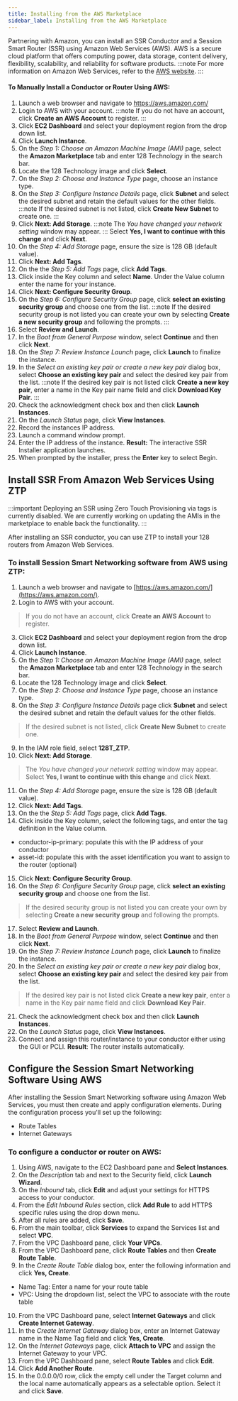 ```yaml
---
title: Installing from the AWS Marketplace
sidebar_label: Installing from the AWS Marketplace
---
```


Partnering with Amazon, you can install an SSR Conductor and a Session Smart Router (SSR) using Amazon Web Services (AWS). AWS is a secure cloud platform that offers computing power, data storage, content delivery, flexibility, scalability, and reliability for software products. 
:::note
For more information on Amazon Web Services, refer to the [AWS website](https://aws.amazon.com/what-is-aws/).
:::

#### To Manually Install a Conductor or Router Using AWS:

1. Launch a web browser and navigate to https://aws.amazon.com/
2. Login to AWS with your account. 
   :::note
   If you do not have an account, click **Create an AWS Account** to register.
   :::
3. Click **EC2 Dashboard** and select your deployment region from the drop down list.
4. Click **Launch Instance**.
5. On the _Step 1: Choose an Amazon Machine Image (AMI)_ page, select the **Amazon Marketplace** tab and enter 128 Technology in the search bar.
6. Locate the 128 Technology image and click **Select**. 
7. On the _Step 2: Choose and Instance Type_ page, choose an instance type.
8. On the _Step 3: Configure Instance Details_ page, click **Subnet** and select the desired subnet and retain the default values for the other fields.
   :::note
   If the desired subnet is not listed, click **Create New Subnet** to create one.
   :::
9. Click **Next: Add Storage**.
   :::note
   The _You have changed your network setting_ window may appear.
   :::
   Select **Yes, I want to continue with this change** and click **Next**.
10. On the _Step 4: Add Storage_ page, ensure the size is 128 GB (default value).
11. Click **Next: Add Tags**.
12. On the the _Step 5: Add Tags_ page, click **Add Tags**. 
13. Click inside the Key column and select **Name**. Under the Value column enter the name for your instance.
14. Click **Next: Configure Security Group**.
15. On the _Step 6: Configure Security Group_ page, click **select an existing security group** and choose one from the list.
    :::note
    If the desired security group is not listed you can create your own by selecting **Create a new security group** and following the prompts.
    :::
16. Select **Review and Launch**.
17. In the _Boot from General Purpose_ window, select **Continue** and then click **Next**.
18. On the _Step 7: Review Instance Launch_ page, click **Launch** to finalize the instance.
19. In the _Select an existing key pair or create a new key pair_ dialog box, select **Choose an existing key pair** and select the desired key pair from the list.
    :::note
    If the desired key pair is not listed click **Create a new key pair**, enter a name in the Key pair name field and click **Download Key Pair**.
    :::
20. Check the acknowledgment check box and then click **Launch Instances**.
21. On the _Launch Status_ page, click **View Instances**.
22. Record the instances IP address.
23. Launch a command window prompt.
24. Enter the IP address of the instance. **Result:** The interactive SSR Installer application launches.
25. When prompted by the installer, press the **Enter** key to select Begin.

## Install SSR From Amazon Web Services Using ZTP

:::important
Deploying an SSR using Zero Touch Provisioning via tags is currently disabled. We are currently working on updating the AMIs in the marketplace to enable back the functionality.
:::

After installing an SSR conductor, you can use ZTP to install your 128 routers from Amazon Web Services.

### To install Session Smart Networking software from AWS using ZTP:

1. Launch a web browser and navigate to [https://aws.amazon.com/](https://aws.amazon.com/).
2. Login to AWS with your account. 
  > If you do not have an account, click **Create an AWS Account** to register.
3. Click **EC2 Dashboard** and select your deployment region from the drop down list.
4. Click **Launch Instance**.
5. On the _Step 1: Choose an Amazon Machine Image (AMI)_ page, select the **Amazon Marketplace** tab and enter 128 Technology in the search bar.
6. Locate the 128 Technology image and click **Select**. 
7. On the _Step 2: Choose and Instance Type_ page, choose an instance type.
8. On the _Step 3: Configure Instance Details_ page click **Subnet** and select the desired subnet and retain the default values for the other fields.
  > If the desired subnet is not listed, click **Create New Subnet** to create one.
9. In the IAM role field, select **128T\_ZTP**.
10. Click **Next: Add Storage**.
  > The _You have changed your network setting_ window may appear. Select **Yes, I want to continue with this change** and click **Next**.
11. On the _Step 4: Add Storage_ page, ensure the size is 128 GB (default value).
12. Click **Next: Add Tags**.
13. On the the _Step 5: Add Tags_ page, click **Add Tags**.
14. Click inside the Key column, select the following tags, and enter the tag definition in the Value column.
- conductor-ip-primary: populate this with the IP address of your conductor
- asset-id: populate this with the asset identification you want to assign to the router (optional)
15. Click **Next: Configure Security Group**.
16. On the _Step 6: Configure Security Group_ page, click **select an existing security group** and choose one from the list.
  > If the desired security group is not listed you can create your own by selecting **Create a new security group** and following the prompts.
17. Select **Review and Launch**.
18. In the _Boot from General Purpose_ window, select **Continue** and then click **Next**.
19. On the _Step 7: Review Instance Launch_ page, click **Launch** to finalize the instance.
20. In the _Select an existing key pair or create a new key pair_ dialog box, select **Choose an existing key pair** and select the desired key pair from the list.
  > If the desired key pair is not listed click **Create a new key pair**, enter a name in the Key pair name field and click **Download Key Pair**.
21. Check the acknowledgment check box and then click **Launch Instances**.
22. On the _Launch Status_ page, click **View Instances**.
23. Connect and assign this router/instance to your conductor either using the GUI or PCLI. **Result**: The router installs automatically.

## Configure the Session Smart Networking Software Using AWS

After installing the Session Smart Networking software using Amazon Web Services, you must then create and apply configuration elements. During the configuration process you'll set up the following:

- Route Tables
- Internet Gateways

### To configure a conductor or router on AWS:

1. Using AWS, navigate to the EC2 Dashboard pane and **Select Instances**. 
2. On the _Description_ tab and next to the Security field, click **Launch Wizard**.
3. On the _Inbound_ tab, click **Edit** and adjust your settings for HTTPS access to your conductor.
4. From the _Edit Inbound Rules_ section, click **Add Rule** to add HTTPS specific rules using the drop down menu.
5. After all rules are added, click **Save**.
6. From the main toolbar, click **Services** to expand the Services list and select **VPC**.
7. From the VPC Dashboard pane, click **Your VPCs**.
8. From the VPC Dashboard pane, click **Route Tables** and then **Create Route Table**.
9. In the _Create Route Table_ dialog box, enter the following information and click **Yes, Create**.
- Name Tag: Enter a name for your route table
- VPC: Using the dropdown list, select the VPC to associate with the route table
10. From the VPC Dashboard pane, select **Internet Gateways** and click **Create Internet Gateway**.
11. In the _Create Internet Gateway_ dialog box, enter an Internet Gateway name in the Name Tag field and click **Yes, Create**.
12. On the _Internet Gateways_ page, click **Attach to VPC** and assign the Internet Gateway to your VPC.
13. From the VPC Dashboard pane, select **Route Tables** and click **Edit**.
14. Click **Add Another Route**.
15. In the 0.0.0.0/0 row, click the empty cell under the Target column and the local name automatically appears as a selectable option. Select it and click **Save**.